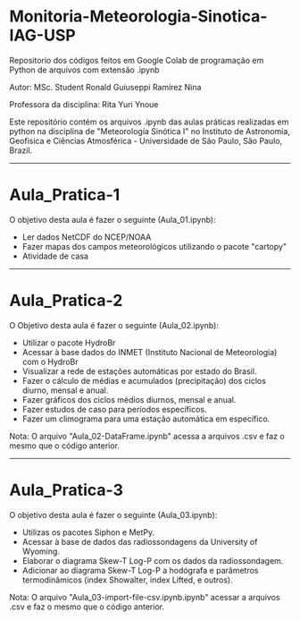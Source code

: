 # Monitoria-Meteorologia-Sinotica-IAG-USP
Repositorio dos códigos feitos em Google Colab de programação em Python de arquivos com extensão .ipynb

Autor: MSc. Student Ronald Guiuseppi Ramírez Nina 

Professora da disciplina: Rita Yuri Ynoue

Este repositório contém os arquivos .ipynb das aulas práticas realizadas em python na disciplina de "Meteorología Sinótica I" 
no Instituto de Astronomia, Geofisica e Ciências Atmosférica - Universidade de São Paulo, São Paulo, Brazil. 

--------------------------------------------------------------------------------------------------------------------------------
# Aula_Pratica-1

O objetivo desta aula é fazer o seguinte (Aula_01.ipynb):
- Ler dados NetCDF do NCEP/NOAA 
- Fazer mapas dos campos meteorológicos utilizando o pacote "cartopy"
- Atividade de casa 

---------------------------------------------------------------------------------------------------------------------------------
# Aula_Pratica-2

O Objetivo desta aula é fazer o seguinte (Aula_02.ipynb):
- Utilizar o pacote HydroBr
- Acessar à base dados do INMET (Instituto Nacional de Meteorologia) com o HydroBr
- Visualizar a rede de estações automáticas por estado do Brasil. 
- Fazer o cálculo de médias e acumulados (precipitação) dos ciclos diurno, mensal e anual.
- Fazer gráficos dos ciclos médios diurnos, mensal e anual.
- Fazer estudos de caso para períodos específicos.
- Fazer um climograma para uma estação automática em específico.

Nota: O arquivo "Aula_02-DataFrame.ipynb" acessa a arquivos .csv e faz o mesmo que o código anterior.

----------------------------------------------------------------------------------------------------------------------------------
# Aula_Pratica-3

O objetivo desta aula é fazer o seguinte (Aula_03.ipynb):
- Utilizas os pacotes Siphon e MetPy.
- Acessar à base de dados das radiossondagens da University of Wyoming.
- Elaborar o diagrama Skew-T Log-P com os dados da radiossondagem.
- Adicionar ao diagrama Skew-T Log-P a hodógrafa e parâmetros termodinâmicos (index Showalter, index Lifted, e outros).

Nota: O arquivo "Aula_03-import-file-csv.ipynb.ipynb" acessar a arquivos .csv e faz o mesmo que o código anterior.
